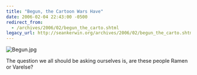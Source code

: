 ```yaml
---
title: "Begun, the Cartoon Wars Have"
date: 2006-02-04 22:43:00 -0500
redirect_from:
  - /archives/2006/02/begun_the_carto.shtml
legacy_url: http://seankerwin.org/archives/2006/02/begun_the_carto.shtml
---
```

![Begun.jpg](/assets/Begun.jpg)

The question we all should be asking ourselves is, are these people Ramen or Varelse?
